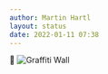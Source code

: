 ```yaml
---
author: Martin Hartl
layout: status
date: 2022-01-11 07:38
---
```

🧱
![Graffiti Wall](https://share.hartl.co/pictures/2022-01-11.JPG)